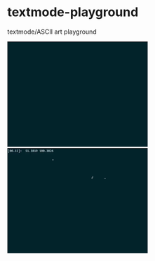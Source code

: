 # textmode-playground
textmode/ASCII art playground

<img src="./demos/lightning.gif" alt="lightning" width="320" height="240"/>
<img src="./demos/orbit.gif" alt="lightning" width="320" height="240"/>

